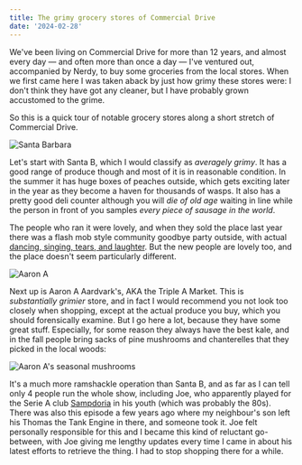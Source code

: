 ```yaml
---
title: The grimy grocery stores of Commercial Drive
date: '2024-02-28'
---
```


We've been living on Commercial Drive for more than 12 years, and almost every day — and often more than once a day — I've ventured out, accompanied by Nerdy, to buy some groceries from the local stores. When we first came here I was taken aback by just how grimy these stores were: I don't think they have got any cleaner, but I have probably grown accustomed to the grime.

So this is a quick tour of notable grocery stores along a short stretch of Commercial Drive.

![Santa Barbara](/images/santa-b.jpeg)

Let's start with Santa B, which I would classify as _averagely grimy_. It has a good range of produce though and most of it is in reasonable condition. In the summer it has huge boxes of peaches outside, which gets exciting later in the year as they become a haven for thousands of wasps. It also has a pretty good deli counter although you will _die of old age_ waiting in line while the person in front of you samples _every piece of sausage in the world_.

The people who ran it were lovely, and when they sold the place last year there was a flash mob style community goodbye party outside, with actual [dancing, singing, tears, and laughter](https://jaksview3.ca/2023/01/31/farewell-to-santa-barbara-market/). But the new people are lovely too, and the place doesn't seem particularly different.

![Aaron A](/images/aaron-a.jpeg)

Next up is Aaron A Aardvark's, AKA the Triple A Market. This is _substantially grimier_ store, and in fact I would recommend you not look too closely when shopping, except at the actual produce you buy, which you should forensically examine. But I go here a lot, because they have some great stuff. Especially, for some reason they always have the best kale, and in the fall people bring sacks of pine mushrooms and chanterelles that they picked in the local woods:

![Aaron A's seasonal mushrooms](/images/aaron-a-mushrooms.jpeg)

It's a much more ramshackle operation than Santa B, and as far as I can tell only 4 people run the whole show, including Joe, who apparently played for the Serie A club [Sampdoria](https://en.wikipedia.org/wiki/UC_Sampdoria) in his youth (which was probably the 80s). There was also this episode a few years ago where my neighbour's son left his Thomas the Tank Engine in there, and someone took it. Joe felt personally responsible for this and I became this kind of reluctant go-between, with Joe giving me lengthy updates every time I came in about his latest efforts to retrieve the thing. I had to stop shopping there for a while.

